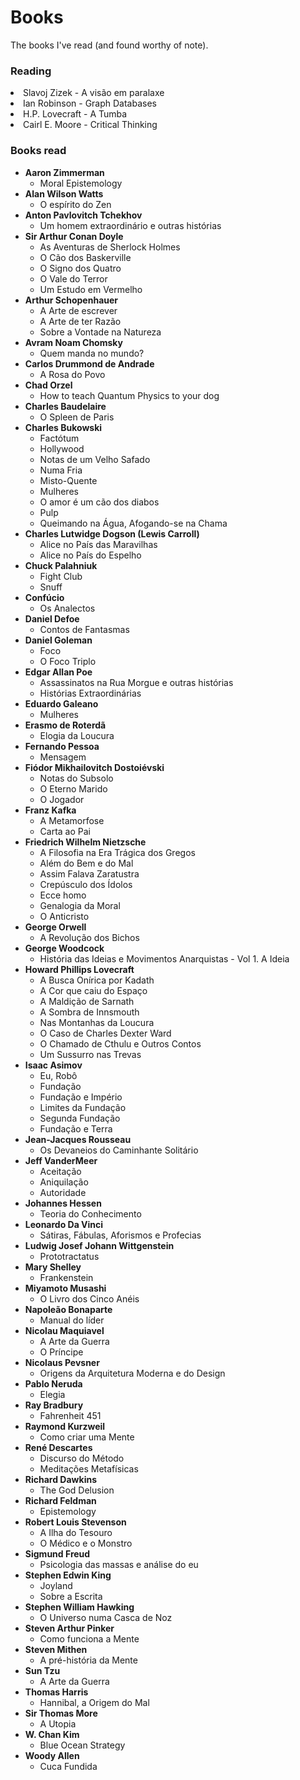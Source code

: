 # Books
The books I've read (and found worthy of note).

<h3>Reading</h3>

<li>Slavoj Zizek - A visão em paralaxe</li>
<li>Ian Robinson - Graph Databases</li>
<li>H.P. Lovecraft - A Tumba</li>
<li>Cairl E. Moore - Critical Thinking</li>

<h3>Books read</h3>
<ul>
  <li><strong>Aaron Zimmerman</strong>
    <ul>
      <li>Moral Epistemology</li>
    </ul>
  </li>
  <li><strong>Alan Wilson Watts</strong>
    <ul>
      <li>O espírito do Zen</li>
    </ul>
  </li> 
  <li><strong>Anton Pavlovitch Tchekhov</strong>
    <ul>
      <li>Um homem extraordinário e outras histórias</li>
    </ul>
  </li> 
  <li><strong>Sir Arthur Conan Doyle</strong>
      <ul>
        <li>As Aventuras de Sherlock Holmes</li>
        <li>O Cão dos Baskerville</li>
        <li>O Signo dos Quatro</li>
        <li>O Vale do Terror</li>
        <li>Um Estudo em Vermelho</li>
      </ul>
  </li>
  <li><strong>Arthur Schopenhauer</strong>
    <ul>
      <li>A Arte de escrever</li>
      <li>A Arte de ter Razão</li>
      <li>Sobre a Vontade na Natureza</li>
    </ul>
  </li> 
  <li><strong>Avram Noam Chomsky</strong>
    <ul>
      <li>Quem manda no mundo?</li>
    </ul>
  </li>
  <li><strong>Carlos Drummond de Andrade</strong>
    <ul>
      <li>A Rosa do Povo</li>
    </ul>
  </li>
  <li><strong>Chad Orzel</strong>
    <ul>
      <li>How to teach Quantum Physics to your dog</li>
    </ul>
  </li>
  <li><strong>Charles Baudelaire</strong>
    <ul>
      <li>O Spleen de Paris</li>
    </ul>
  </li>
  <li><strong>Charles Bukowski</strong>
    <ul>
      <li>Factótum</li>
      <li>Hollywood</li>
      <li>Notas de um Velho Safado</li>
      <li>Numa Fria</li>
      <li>Misto-Quente</li>
      <li>Mulheres</li>
      <li>O amor é um cão dos diabos</li>
      <li>Pulp</li>
      <li>Queimando na Água, Afogando-se na Chama</li>
    </ul>
  </li>
  <li><strong>Charles Lutwidge Dogson (Lewis Carroll)</strong>
    <ul>
      <li>Alice no País das Maravilhas</li>
      <li>Alice no País do Espelho</li>
    </ul>
  </li>
  <li><strong>Chuck Palahniuk</strong>
    <ul>
      <li>Fight Club</li>
      <li>Snuff</li>
    </ul>
  </li> 
  <li><strong>Confúcio</strong>
    <ul>
      <li>Os Analectos</li>
    </ul>
  </li>
  <li><strong>Daniel Defoe</strong>
    <ul>
      <li>Contos de Fantasmas</li>
    </ul>
  </li>
   <li><strong>Daniel Goleman</strong>
    <ul>
      <li>Foco</li>
      <li>O Foco Triplo</li>
    </ul>
  </li>
  <li><strong>Edgar Allan Poe</strong>
    <ul>
      <li>Assassinatos na Rua Morgue e outras histórias</li>
      <li>Histórias Extraordinárias</li>
    </ul>
  </li>
  <li><strong>Eduardo Galeano</strong>
    <ul>
      <li>Mulheres</li>
    </ul>
  </li>
  <li><strong>Erasmo de Roterdã</strong>
    <ul>
      <li>Elogia da Loucura</li>
    </ul>
  </li> 
  <li><strong>Fernando Pessoa</strong>
    <ul>
      <li>Mensagem</li>
    </ul>
  </li> 
  <li><strong>Fiódor Mikhailovitch Dostoiévski</strong>
    <ul>
      <li>Notas do Subsolo</li>
      <li>O Eterno Marido</li>
      <li>O Jogador</li>
    </ul>
  </li> 
  <li><strong>Franz Kafka</strong>
    <ul>
      <li>A Metamorfose</li>
      <li>Carta ao Pai</li>
    </ul>
  </li> 
  <li><strong>Friedrich Wilhelm Nietzsche</strong>
    <ul>
      <li>A Filosofia na Era Trágica dos Gregos</li>
      <li>Além do Bem e do Mal</li>
      <li>Assim Falava Zaratustra</li>
      <li>Crepúsculo dos Ídolos</li>
      <li>Ecce homo</li>
      <li>Genalogia da Moral</li>
      <li>O Anticristo</li>
    </ul>
  </li> 
   <li><strong>George Orwell</strong>
    <ul>
      <li>A Revolução dos Bichos</li>
    </ul>
  </li>
  <li><strong>George Woodcock</strong>
    <ul>
      <li>História das Ideias e Movimentos Anarquistas - Vol 1. A Ideia</li>
    </ul>
  </li>
  <li><strong>Howard Phillips Lovecraft</strong>
    <ul>
      <li>A Busca Onírica por Kadath</li>
      <li>A Cor que caiu do Espaço</li>
      <li>A Maldição de Sarnath</li>
      <li>A Sombra de Innsmouth</li>
      <li>Nas Montanhas da Loucura</li>
      <li>O Caso de Charles Dexter Ward</li>
      <li>O Chamado de Cthulu e Outros Contos</li>
      <li>Um Sussurro nas Trevas</li>
    </ul>
  </li>
  <li><strong>Isaac Asimov</strong>
    <ul>
      <li>Eu, Robô</li>
      <li>Fundação</li>
      <li>Fundação e Império</li>
      <li>Limites da Fundação</li>
      <li>Segunda Fundação</li>
      <li>Fundação e Terra</li>
    </ul>
  </li>
  <li><strong>Jean-Jacques Rousseau</strong>
    <ul>
      <li>Os Devaneios do Caminhante Solitário</li>
    </ul>
  </li>
  <li><strong>Jeff VanderMeer</strong>
    <ul>
      <li>Aceitação</li>
      <li>Aniquilação</li>
      <li>Autoridade</li>
    </ul>
  </li>
  <li><strong>Johannes Hessen</strong>
    <ul>
      <li>Teoria do Conhecimento</li>
    </ul>
  </li>
  <li><strong>Leonardo Da Vinci</strong>
    <ul>
      <li>Sátiras, Fábulas, Aforismos e Profecias</li>
    </ul>
  </li>
  <li><strong>Ludwig Josef Johann Wittgenstein</strong>
    <ul>
      <li>Prototractatus</li>
    </ul>
  </li>
  <li><strong>Mary Shelley</strong>
    <ul>
      <li>Frankenstein</li>
    </ul>
  </li>
  <li><strong>Miyamoto Musashi</strong>
    <ul>
      <li>O Livro dos Cinco Anéis</li>
    </ul>
  </li> 
  <li><strong>Napoleão Bonaparte</strong>
    <ul>
      <li>Manual do líder</li>
    </ul>
  </li>
  <li><strong>Nicolau Maquiavel</strong>
    <ul>
      <li>A Arte da Guerra</li>
      <li>O Príncipe</li>
    </ul>
  </li>
   <li><strong>Nicolaus Pevsner</strong>
    <ul>
      <li>Origens da Arquitetura Moderna e do Design</li>
    </ul>
  </li>
  <li><strong>Pablo Neruda</strong>
    <ul>
      <li>Elegia</li>
    </ul>
  </li>
  <li><strong>Ray Bradbury</strong>
    <ul>
      <li>Fahrenheit 451</li>
    </ul>
  </li>
   <li><strong>Raymond Kurzweil</strong>
    <ul>
      <li>Como criar uma Mente</li>
    </ul>
  </li>
  <li><strong>René Descartes</strong>
    <ul>
      <li>Discurso do Método</li>
      <li>Meditações Metafísicas</li>
    </ul>
  </li>
  <li><strong>Richard Dawkins</strong>
    <ul>
      <li>The God Delusion</li>
    </ul>
  </li>
   <li><strong>Richard Feldman</strong>
    <ul>
      <li>Epistemology</li>
    </ul>
  </li>
  <li><strong>Robert Louis Stevenson</strong>
    <ul>
      <li>A Ilha do Tesouro</li>
      <li>O Médico e o Monstro</li>
    </ul>
  </li>
  <li><strong>Sigmund Freud</strong>
    <ul>
      <li>Psicologia das massas e análise do eu</li>
    </ul>
  </li>
  <li><strong>Stephen Edwin King</strong>
    <ul>
      <li>Joyland</li>
      <li>Sobre a Escrita</li>
    </ul>
  </li>
  <li><strong>Stephen William Hawking</strong>
    <ul>
      <li>O Universo numa Casca de Noz</li>
    </ul>
  </li>
  <li><strong>Steven Arthur Pinker</strong>
    <ul>
      <li>Como funciona a Mente</li>
    </ul>
  </li>
  <li><strong>Steven Mithen</strong>
    <ul>
      <li>A pré-história da Mente</li>
    </ul>
  </li>
  <li><strong>Sun Tzu</strong>
    <ul>
      <li>A Arte da Guerra</li>
    </ul>
  </li>
  <li><strong>Thomas Harris</strong>
    <ul>
      <li>Hannibal, a Origem do Mal</li>
    </ul>
  </li>
  <li><strong>Sir Thomas More</strong>
    <ul>
      <li>A Utopia</li>
    </ul>
  </li>
  <li><strong>W. Chan Kim</strong>
    <ul>
      <li>Blue Ocean Strategy</li>
    </ul>
  </li>
  <li><strong>Woody Allen</strong>
    <ul>
      <li>Cuca Fundida</li>
    </ul>
  </li>
</ul>
